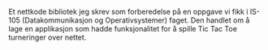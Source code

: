 Et nettkode bibliotek jeg skrev som forberedelse på en oppgave vi fikk i IS-105 (Datakommunikasjon og Operativsystemer)
faget. Den handlet om å lage en applikasjon som hadde funksjonalitet for å spille Tic Tac Toe turneringer over nettet.
